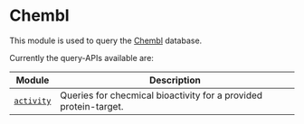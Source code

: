 # Chembl

This module is used to query the [Chembl](https://ebi.ac.uk/chembl) database.

Currently the query-APIs available are:

| Module | Description |
|--------|-------------|
| [`activity`](./chembl/activity.md) | Queries for checmical bioactivity for a provided protein-target. |
